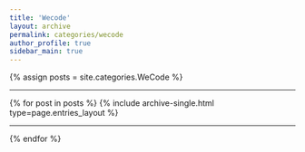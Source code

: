 ```yaml
---
title: 'Wecode'
layout: archive
permalink: categories/wecode
author_profile: true
sidebar_main: true
---
```


{% assign posts = site.categories.WeCode %}<hr />
{% for post in posts %} {% include archive-single.html type=page.entries_layout %} <hr/>{% endfor %}

&nbsp;
